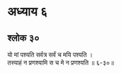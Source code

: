 # अध्याय ६

## श्लोक ३०

यो मां पश्यति सर्वत्र सर्वं च मयि पश्यति ।<br>तस्याहं न प्रणश्यामि स च मे न प्रणश्यति ॥ ६-३०॥<br><br>

